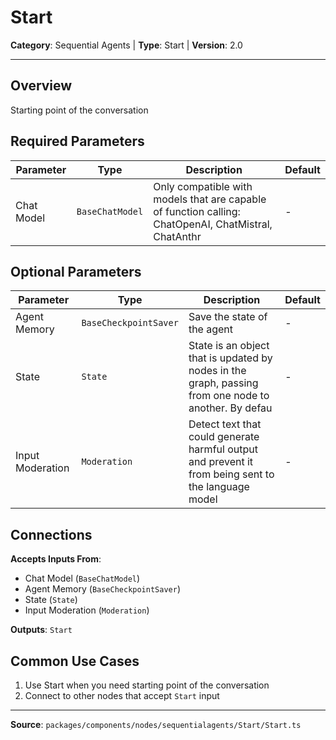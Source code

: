 # Start

**Category**: Sequential Agents | **Type**: Start | **Version**: 2.0

---

## Overview

Starting point of the conversation

## Required Parameters

| Parameter | Type | Description | Default |
|-----------|------|-------------|---------|
| Chat Model | `BaseChatModel` | Only compatible with models that are capable of function calling: ChatOpenAI, ChatMistral, ChatAnthr | - |

## Optional Parameters

| Parameter | Type | Description | Default |
|-----------|------|-------------|---------|
| Agent Memory | `BaseCheckpointSaver` | Save the state of the agent | - |
| State | `State` | State is an object that is updated by nodes in the graph, passing from one node to another. By defau | - |
| Input Moderation | `Moderation` | Detect text that could generate harmful output and prevent it from being sent to the language model | - |

## Connections

**Accepts Inputs From**:
- Chat Model (`BaseChatModel`)
- Agent Memory (`BaseCheckpointSaver`)
- State (`State`)
- Input Moderation (`Moderation`)

**Outputs**: `Start`

## Common Use Cases

1. Use Start when you need starting point of the conversation
2. Connect to other nodes that accept `Start` input

---

**Source**: `packages/components/nodes/sequentialagents/Start/Start.ts`